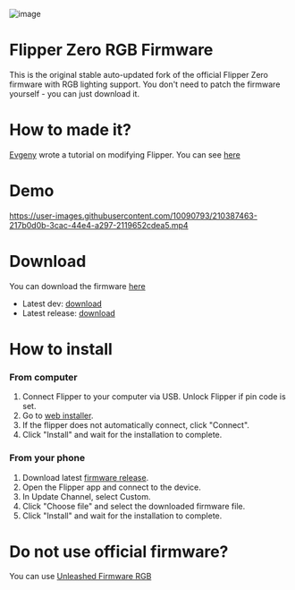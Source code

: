 ![image](https://user-images.githubusercontent.com/10090793/210385472-a2f912d3-3977-4220-9ee2-85f952b01a90.png)

# Flipper Zero RGB Firmware
This is the original stable auto-updated fork of the official Flipper Zero firmware with RGB lighting support. You don't need to patch the firmware yourself - you can just download it.

# How to made it?
[Evgeny](https://t.me/hitriy) wrote a tutorial on modifying Flipper. You can see [here](https://telegra.ph/Flipper-Zero-RGB-backlight-guide-12-26)  

# Demo
https://user-images.githubusercontent.com/10090793/210387463-217b0d0b-3cac-44e4-a297-2119652cdea5.mp4

# Download
You can download the firmware [here](https://cloud.quenon.ru/index.php/s/cThZsaSw7llCYrG?path=%2Fofw)
- Latest dev: [download](https://cloud.quenon.ru/index.php/s/cThZsaSw7llCYrG/download?path=%2Fofw&files=flipper-z-f7-update-dev-latest.tgz)
- Latest release: [download](https://cloud.quenon.ru/index.php/s/cThZsaSw7llCYrG/download?path=%2Fofw&files=flipper-z-f7-update-release-latest.tgz)

# How to install
### From computer
1) Connect Flipper to your computer via USB. Unlock Flipper if pin code is set.
2) Go to [web installer](https://lab.flipper.net/?url=https://cloud.quenon.ru/RGB-FW/ofw/flipper-z-f7-update-release-latest.tgz&channel=RGB&version=OWF-RGB-latest).
3) If the flipper does not automatically connect, click "Connect".
4) Click "Install" and wait for the installation to complete.

### From your phone
1) Download latest [firmware release](https://cloud.quenon.ru/index.php/s/cThZsaSw7llCYrG/download?path=%2Fofw&files=flipper-z-f7-update-release-latest.tgz).
2) Open the Flipper app and connect to the device.
3) In Update Channel, select Custom.
4) Click "Choose file" and select the downloaded firmware file.
5) Click "Install" and wait for the installation to complete.

# Do not use official firmware?
You can use [Unleashed Firmware RGB](https://github.com/quen0n/unleashed-firmware-rgb)
